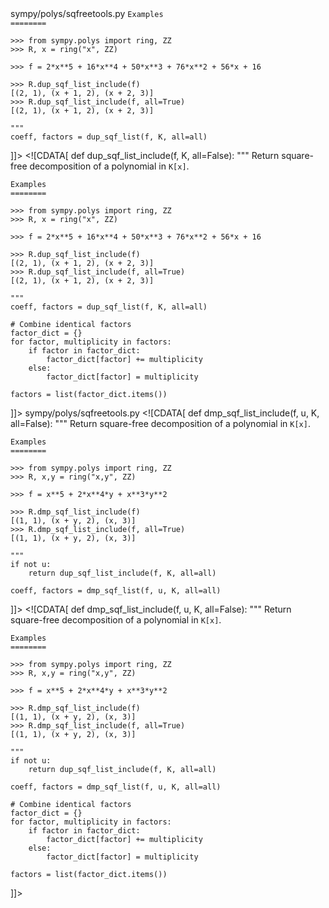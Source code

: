 <changeset>
<change>
<file change-number-for-this-file="1">sympy/polys/sqfreetools.py</file>
<original line-count="14" no-ellipsis="true"><![CDATA[
def dup_sqf_list_include(f, K, all=False):
    """
    Return square-free decomposition of a polynomial in ``K[x]``.

    Examples
    ========

    >>> from sympy.polys import ring, ZZ
    >>> R, x = ring("x", ZZ)

    >>> f = 2*x**5 + 16*x**4 + 50*x**3 + 76*x**2 + 56*x + 16

    >>> R.dup_sqf_list_include(f)
    [(2, 1), (x + 1, 2), (x + 2, 3)]
    >>> R.dup_sqf_list_include(f, all=True)
    [(2, 1), (x + 1, 2), (x + 2, 3)]

    """
    coeff, factors = dup_sqf_list(f, K, all=all)
]]></original>
<modified no-ellipsis="true"><![CDATA[
def dup_sqf_list_include(f, K, all=False):
    """
    Return square-free decomposition of a polynomial in ``K[x]``.

    Examples
    ========

    >>> from sympy.polys import ring, ZZ
    >>> R, x = ring("x", ZZ)

    >>> f = 2*x**5 + 16*x**4 + 50*x**3 + 76*x**2 + 56*x + 16

    >>> R.dup_sqf_list_include(f)
    [(2, 1), (x + 1, 2), (x + 2, 3)]
    >>> R.dup_sqf_list_include(f, all=True)
    [(2, 1), (x + 1, 2), (x + 2, 3)]

    """
    coeff, factors = dup_sqf_list(f, K, all=all)

    # Combine identical factors
    factor_dict = {}
    for factor, multiplicity in factors:
        if factor in factor_dict:
            factor_dict[factor] += multiplicity
        else:
            factor_dict[factor] = multiplicity

    factors = list(factor_dict.items())
]]></modified>
</change>
<change>
<file change-number-for-this-file="2">sympy/polys/sqfreetools.py</file>
<original line-count="14" no-ellipsis="true"><![CDATA[
def dmp_sqf_list_include(f, u, K, all=False):
    """
    Return square-free decomposition of a polynomial in ``K[x]``.

    Examples
    ========

    >>> from sympy.polys import ring, ZZ
    >>> R, x,y = ring("x,y", ZZ)

    >>> f = x**5 + 2*x**4*y + x**3*y**2

    >>> R.dmp_sqf_list_include(f)
    [(1, 1), (x + y, 2), (x, 3)]
    >>> R.dmp_sqf_list_include(f, all=True)
    [(1, 1), (x + y, 2), (x, 3)]

    """
    if not u:
        return dup_sqf_list_include(f, K, all=all)

    coeff, factors = dmp_sqf_list(f, u, K, all=all)
]]></original>
<modified no-ellipsis="true"><![CDATA[
def dmp_sqf_list_include(f, u, K, all=False):
    """
    Return square-free decomposition of a polynomial in ``K[x]``.

    Examples
    ========

    >>> from sympy.polys import ring, ZZ
    >>> R, x,y = ring("x,y", ZZ)

    >>> f = x**5 + 2*x**4*y + x**3*y**2

    >>> R.dmp_sqf_list_include(f)
    [(1, 1), (x + y, 2), (x, 3)]
    >>> R.dmp_sqf_list_include(f, all=True)
    [(1, 1), (x + y, 2), (x, 3)]

    """
    if not u:
        return dup_sqf_list_include(f, K, all=all)

    coeff, factors = dmp_sqf_list(f, u, K, all=all)

    # Combine identical factors
    factor_dict = {}
    for factor, multiplicity in factors:
        if factor in factor_dict:
            factor_dict[factor] += multiplicity
        else:
            factor_dict[factor] = multiplicity

    factors = list(factor_dict.items())
]]></modified>
</change>
</changeset>